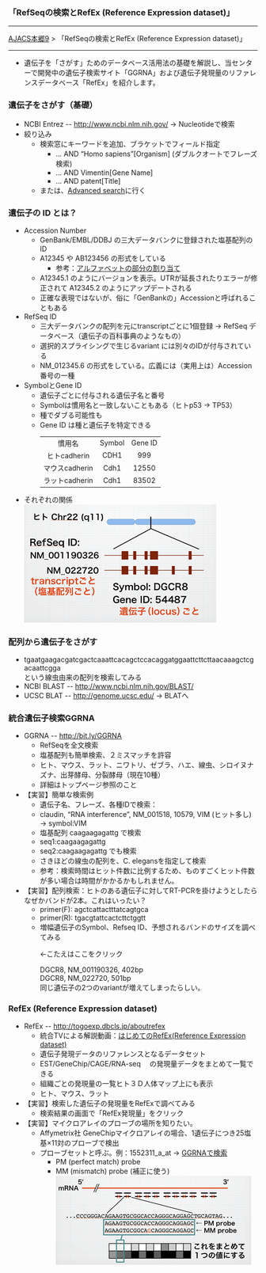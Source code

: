 <h3 id="content_1_0"><a id="lb015d8b" href="http://MotDB.DBCLS.jp/?AJACS27%2Fmeso#lb015d8b" title="lb015d8b"></a> 「RefSeqの検索とRefEx (Reference Expression dataset)」  </h3>
<hr class="full_hr" />
<p><a href="http://MotDB.DBCLS.jp/?AJACS27" title="AJACS27 (2400d)">AJACS本郷9</a> &gt; 「RefSeqの検索とRefEx (Reference Expression dataset)」</p>
<hr class="full_hr" />
<ul class="list1" style="padding-left:16px;margin-left:16px"><li>遺伝子を「さがす」ためのデータベース活用法の基礎を解説し、当センターで開発中の遺伝子検索サイト「GGRNA」および遺伝子発現量のリファレンスデータベース「RefEx」を紹介します。</li></ul>

<a id=""></a><h3 id="content_1_1"><a id="g9759d2a"></a> 遺伝子をさがす（基礎）  </h3>
<ul class="list1" style="padding-left:16px;margin-left:16px"><li>NCBI Entrez -- <a href="http://www.ncbi.nlm.nih.gov/" rel="nofollow">http://www.ncbi.nlm.nih.gov/</a> → Nucleotideで検索</li>
<li>絞り込み
<ul class="list2" style="padding-left:16px;margin-left:16px"><li>検索窓にキーワードを追加、ブラケットでフィールド指定
<ul class="list3" style="padding-left:16px;margin-left:16px"><li>... AND “Homo sapiens”[Organism] (ダブルクオートでフレーズ検索)</li>
<li>... AND Vimentin[Gene Name]</li>
<li>... AND patent[Title]</li></ul></li>
<li>または、<a href="http://www.ncbi.nlm.nih.gov/nuccore/advanced" rel="nofollow">Advanced search</a>に行く</li></ul></li></ul>

<a id=""></a><h3 id="content_1_2"><a id="e62a4cf8"></a> 遺伝子の ID とは？  </h3>
<ul class="list1" style="padding-left:16px;margin-left:16px"><li>Accession Number
<ul class="list2" style="padding-left:16px;margin-left:16px"><li>GenBank/EMBL/DDBJ の三大データバンクに登録された塩基配列のID</li>
<li>A12345 や AB123456 の形式をしている
<ul class="list3" style="padding-left:16px;margin-left:16px"><li>参考：<a href="http://www.ddbj.nig.ac.jp/sub/prefix.html" rel="nofollow">アルファベットの部分の割り当て</a></li></ul></li>
<li>A12345.1 のようにバージョンを表示。UTRが延長されたりエラーが修正されて A12345.2 のようにアップデートされる</li>
<li>正確な表現ではないが、俗に「GenBankの」Accessionと呼ばれることもある</li></ul></li>
<li>RefSeq ID
<ul class="list2" style="padding-left:16px;margin-left:16px"><li>三大データバンクの配列を元にtranscriptごとに1個登録 → RefSeq データベース（遺伝子の百科事典のようなもの）</li>
<li>選択的スプライシングで生じるvariant には別々のIDが付与されている</li>
<li>NM_012345.6 の形式をしている。広義には（実用上は）Accession番号の一種</li></ul></li>
<li>SymbolとGene ID
<ul class="list2" style="padding-left:16px;margin-left:16px"><li>遺伝子ごとに付与される遺伝子名と番号</li>
<li>Symbolは慣用名と一致しないこともある（ヒトp53 → TP53）</li>
<li>種でダブる可能性も</li>
<li>Gene ID は種と遺伝子を特定できる
<div class="ie5"><table class="style_table" cellspacing="1" border="0">
<tr class="style_tr"><td class="style_td" style="text-align:center">慣用名</td><td class="style_td" style="text-align:center">Symbol</td><td class="style_td" style="text-align:center">Gene ID</td></tr>

<tr class="style_tr"><td class="style_td" style="text-align:center">ヒトcadherin</td><td class="style_td" style="text-align:center">CDH1</td><td class="style_td" style="text-align:center">999</td></tr>

<tr class="style_tr"><td class="style_td" style="text-align:center">マウスcadherin</td><td class="style_td" style="text-align:center">Cdh1</td><td class="style_td" style="text-align:center">12550</td></tr>

<tr class="style_tr"><td class="style_td" style="text-align:center">ラットcadherin</td><td class="style_td" style="text-align:center">Cdh1</td><td class="style_td" style="text-align:center">83502</td></tr>
</table></div></li></ul></li>
<li>それぞれの関係
<div class="img_margin" style="text-align:left"><img src="IDs.png" alt="IDs.png" title="IDs.png" width="388" height="239" /></a></div>
</li></ul>

<a id=""></a><h3 id="content_1_3"><a id="dada26a1"></a> 配列から遺伝子をさがす  </h3>
<ul class="list1" style="padding-left:16px;margin-left:16px"><li>tgaatgaagacgatcgactcaaattcacagctccacaggatggaattcttcttaacaaagctcgacaattcgga<br class="spacer" />という線虫由来の配列を検索してみる</li>
<li>NCBI BLAST -- <a href="http://www.ncbi.nlm.nih.gov/BLAST/" rel="nofollow">http://www.ncbi.nlm.nih.gov/BLAST/</a></li>
<li>UCSC BLAT -- <a href="http://genome.ucsc.edu/" rel="nofollow">http://genome.ucsc.edu/</a> → BLATへ</li></ul>

<a id=""></a><h3 id="content_1_4"><a id="q3ea7c29"></a> 統合遺伝子検索GGRNA  </h3>
<ul class="list1" style="padding-left:16px;margin-left:16px"><li>GGRNA -- <a href="http://bit.ly/GGRNA" rel="nofollow">http://bit.ly/GGRNA</a>
<ul class="list2" style="padding-left:16px;margin-left:16px"><li>RefSeqを全文検索</li>
<li>塩基配列も簡単検索、２ミスマッチを許容</li>
<li>ヒト、マウス、ラット、ニワトリ、ゼブラ、ハエ、線虫、シロイヌナズナ、出芽酵母、分裂酵母（現在10種）</li>
<li>詳細はトップページ参照のこと</li></ul></li>
<li>【実習】簡単な検索例
<ul class="list2" style="padding-left:16px;margin-left:16px"><li>遺伝子名、フレーズ、各種IDで検索：</li>
<li>claudin, “RNA interference”, NM_001518, 10579, VIM (ヒット多し) → symbol:VIM</li>
<li>塩基配列 caagaagagattg で検索</li>
<li>seq1:caagaagagattg</li>
<li>seq2:caagaagagattg でも検索</li>
<li>さきほどの線虫の配列を、C. elegansを指定して検索</li>
<li>参考：検索時間はヒット件数に比例するため、ものすごくヒット件数が多い場合は時間がかかるかもしれません。</li></ul></li>
<li>【実習】配列検索：ヒトのある遺伝子に対してRT-PCRを掛けようとしたらなぜかバンドが2本。これはいったい？
<ul class="list2" style="padding-left:16px;margin-left:16px"><li>primer(F): agctcattactttatcagtgca</li>
<li>primer(R): tgacgtattcactcttctggtt</li>
<li>増幅遺伝子のSymbol、Refseq ID、予想されるバンドのサイズを調べてみる
<a name="plugin_fold_anchor1"></a>
<div class="plugin_fold_title_plus" onclick="return plugin_fold_onclick(this,event,'plugin_fold_anchor1')"><p>←こたえはここをクリック</p>
</div>
<div class="plugin_fold_body"><p>DGCR8, NM_001190326, 402bp<br class="spacer" />DGCR8, NM_022720, 501bp<br class="spacer" />同じ遺伝子の2つのvariantが増えてしまったらしい。</p>
</div></li></ul></li></ul>

<a id=""></a><h3 id="content_1_5"><a id="ce7a4bd8"></a> RefEx (Reference Expression dataset)  </h3>
<ul class="list1" style="padding-left:16px;margin-left:16px"><li>RefEx -- <a href="http://togoexp.dbcls.jp/aboutrefex" rel="nofollow">http://togoexp.dbcls.jp/aboutrefex</a>
<ul class="list2" style="padding-left:16px;margin-left:16px"><li>統合TVによる解説動画：<a href="http://togotv.dbcls.jp/20100618.html" rel="nofollow">はじめてのRefEx(Reference Expression dataset)</a></li>
<li>遺伝子発現データのリファレンスとなるデータセット</li>
<li>EST/GeneChip/CAGE/RNA-seq&#8232;　の発現量データをまとめて一覧できる</li>
<li>組織ごとの発現量の一覧ヒト３Ｄ人体マップ上にも表示</li>
<li>ヒト、マウス、ラット</li></ul></li>
<li>【実習】検索した遺伝子の発現量をRefExで調べてみる
<ul class="list2" style="padding-left:16px;margin-left:16px"><li>検索結果の画面で「RefEx発現量」をクリック</li></ul></li>
<li>【実習】マイクロアレイのプローブの場所を知りたい。
<ul class="list2" style="padding-left:16px;margin-left:16px"><li>Affymetrix社 GeneChipマイクロアレイの場合、1遺伝子につき25塩基×11対のプローブで検出</li>
<li>プローブセットと呼ぶ。例：1552311_a_at → <a href="http://altair.dbcls.jp/GGRNA/search.cgi?query=1552311_a_at" rel="nofollow">GGRNAで検索</a>
<ul class="list3" style="padding-left:16px;margin-left:16px"><li>PM (perfect match) probe</li>
<li>MM (mismatch) probe (補正に使う)
<div class="img_margin" style="text-align:left"><img src="Affyprobe.png" alt="Affyprobe.png" title="Affyprobe.png" width="395" height="180" /></a></div>
</li></ul></li></ul></li></ul>

